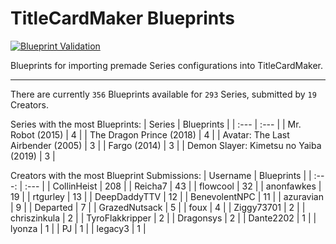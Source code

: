 # TitleCardMaker Blueprints
[![Blueprint Validation](https://github.com/TitleCardMaker/Blueprints/actions/workflows/pytest.yml/badge.svg?branch=master)](https://github.com/TitleCardMaker/Blueprints/actions/workflows/pytest.yml)

Blueprints for importing premade Series configurations into TitleCardMaker.

---

There are currently `356` Blueprints available for `293` Series, submitted by `19` Creators.

Series with the most Blueprints:
| Series | Blueprints |
| :--- | :--- |
| Mr. Robot (2015) | 4 |
| The Dragon Prince (2018) | 4 |
| Avatar: The Last Airbender (2005) | 3 |
| Fargo (2014) | 3 |
| Demon Slayer: Kimetsu no Yaiba (2019) | 3 |

Creators with the most Blueprint Submissions:
| Username | Blueprints |
| :---: | :--- |
| CollinHeist | 208 |
| Reicha7 | 43 |
| flowcool | 32 |
| anonfawkes | 19 |
| rtgurley | 13 |
| DeepDaddyTTV | 12 |
| BenevolentNPC | 11 |
| azuravian | 9 |
| Departed | 7 |
| GrazedNutsack | 5 |
| foux | 4 |
| Ziggy73701 | 2 |
| chriszinkula | 2 |
| TyroFlakkripper | 2 |
| Dragonsys | 2 |
| Dante2202 | 1 |
| lyonza | 1 |
| PJ | 1 |
| legacy3 | 1 |
